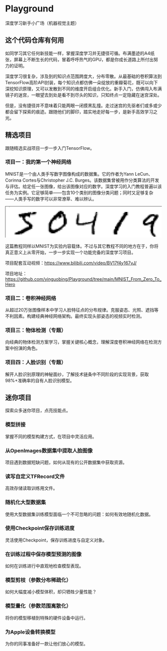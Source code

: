 # Playground
深度学习新手小广场（机器视觉主题）

## 这个代码仓库有何用
如同学习其它任何新技能一样，掌握深度学习并无捷径可循。布满墨迹的A4纸张，屏幕上不断生长的代码，冒着呼呼热气的GPU，都是你成长道路上所付出努力的证明。

深度学习很复杂，涉及到的知识点范围跨度大，分布零散。从最基础的卷积算法到TensorFlow高阶API封装，每个知识点都仿佛一朵绽放的重瓣菊花，既可以向下深挖知识原理，又可以发散到不同的维度开启组合优化。新手入门，仿佛闯入布满镜子的迷宫，一眼望去到处是看不到尽头的知识，只知终点一定隐藏在迷宫深处。

但是，没有捷径并不意味着只能两眼一闭摸黑乱撞。走过迷宫的先驱者们或多或少都会留下探索的痕迹。跟随他们的脚印，踏实地走好每一步，是新手高效学习之光。

## 精选项目
跟随精选实战项目一步一步入门TensorFlow。

### 项目一：我的第一个神经网络
MNIST是一个由人类手写数字图像构成的数据集。它的作者为Yann LeCun、Corinna Cortes与Christopher J.C. Burges。该数据集曾被用作分类算法的开发与评估。给定任一张图像，给出该图像对应的数字。深度学习的入门教程普遍以该任务为实例。它足够简单——包含10个类别的图像分类问题；同时又足够复杂——人类手写的数字可以非常潦草、难以辨认。

![MNIST](MNIST_From_Zero_To_Hero/docs/digits.png)

这篇教程同样以MNIST为实验内容载体。不过与其它教程不同的地方在于，你将真正意义上从零开始，一步一步实现一个功能完备的深度学习项目。

项目配套互动视频：https://www.bilibili.com/video/BV17f4y167vJ/

项目地址：https://github.com/yinguobing/Playground/tree/main/MNIST_From_Zero_To_Hero

### 项目二：卷积神经网络
从超过20万张图像样本中学习人脸特征点的分布规律。克服姿态、光照、遮挡等不利因素。构建经典神经网络架构。最终实现头部姿态的视频实时检测。

### 项目三：物体检测（专题）
向经典的物体检测方案学习，掌握关键核心概念，理解深度卷积神经网络在检测方案中扮演的角色。

### 项目四：人脸识别（专题）
解开人脸识别原理的神秘面纱，了解技术链条中不同阶段的实现背景，获取98%+准确率的自有人脸识别模型。

## 迷你项目
探索众多迷你项目，点亮技能点。

### 模型拼接
掌握不同的模型构建方式，在项目中灵活应用。

### 从OpenImages数据集中提取人脸图像
项目遇到数据短缺问题，如何从现有的公开数据集中获取资源。

### 读写自定义TFRecord文件
高效存储读取训练用文件。

### 随机化大型数据集
使用大型数据集训练模型面临一个不可忽略的问题：如何有效地随机化数据。

### 使用Checkpoint保存训练进度
灵活使用Checkpoint，保存训练进度与自定义对象。

### 在训练过程中保存模型预测的图像
如何在训练进行中直观地检查模型表现。

### 模型剪枝（参数分布稀疏化）
如何大幅度减小模型体积，却只牺牲少量性能？

### 模型量化（参数范围离散化）
将你的模型移植到特殊的硬件设备中运行。

### 为Apple设备转换模型
为你的同事准备好一款让他们放心的模型。

